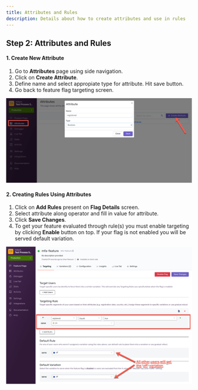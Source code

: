 ```yaml
---
title: Attributes and Rules
description: Details about how to create attributes and use in rules
---
```


## Step 2: Attributes and Rules

#### 1. Create New Attribute
1. Go to **Attributes** page using side navigation.
2. Click on **Create Attribute**.
3. Define name and select appropiate type for attribute. Hit save button.
4. Go back to feature flag targeting screen.

<div class="justify-content-center">
    <img src="/assets/img/attributes/create.png" alt="create a new attribute"/>
</div>

#### 2. Creating Rules Using Attributes
1. Click on **Add Rules** present on **Flag Details** screen.
2. Select attribute along operator and fill in value for attribute.
3. Click **Save Changes**.
4. To get your feature evaluated through rule(s) you must enable targeting by clicking **Enable** button on top. If your flag is not enabled you will be served default variation.

<div class="justify-content-center">
    <img src="/assets/img/attributes/target.png" alt="target users by registered attribute"/>
</div>
